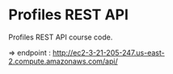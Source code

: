 # Profiles REST API

Profiles REST API course code.

=> endpoint : http://ec2-3-21-205-247.us-east-2.compute.amazonaws.com/api/
